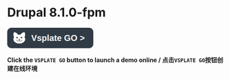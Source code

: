# Drupal 8.1.0-fpm

<a href="https://www.vsplate.com/?docker-compose=https://github.com/vsplate/dcenvs/drupal/8.1.0-fpm"><img alt="VSPLATE GO" src="https://raw.githubusercontent.com/vsplate/images/master/vsgo_btn.png" width="200px"></a>

**Click the `VSPLATE GO` button to launch a demo online / 点击`VSPLATE GO`按钮创建在线环境**